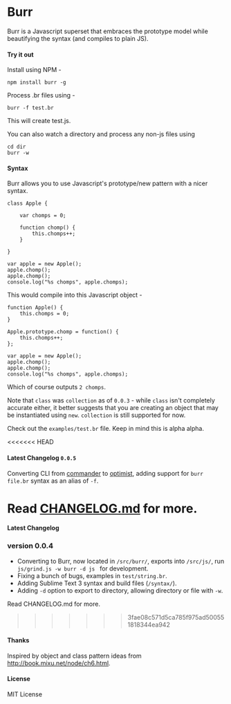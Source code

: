 Burr
====

Burr is a Javascript superset that embraces the prototype model while beautifying the syntax (and compiles to plain JS). 

#### Try it out 

Install using NPM - 

	npm install burr -g 
	
Process .br files using - 

	burr -f test.br
	
This will create test.js. 

You can also watch a directory and process any non-js files using 

	cd dir
	burr -w

#### Syntax 

Burr allows you to use Javascript's prototype/new pattern with a nicer syntax. 

	class Apple {
	
		var chomps = 0;
	
		function chomp() {
			this.chomps++;
		}
	
	}

	var apple = new Apple();
	apple.chomp();
	apple.chomp();
	console.log("%s chomps", apple.chomps);

This would compile into this Javascript object - 

	function Apple() {
		this.chomps = 0;
	}
	
	Apple.prototype.chomp = function() {
		this.chomps++;
	};
	
	var apple = new Apple();
	apple.chomp();
	apple.chomp();
	console.log("%s chomps", apple.chomps);

Which of course outputs `2 chomps`. 

Note that `class` was `collection` as of `0.0.3` - while `class` isn't completely accurate either, it better suggests that you are creating an object that may be instantiated using `new`. `collection` is still supported for now. 

Check out the `examples/test.br` file. Keep in mind this is alpha alpha.

<<<<<<< HEAD
#### Latest Changelog `0.0.5`
Converting CLI from [commander](https://npmjs.org/package/commander) to [optimist](https://npmjs.org/package/optimist), adding support for `burr file.br` syntax as an alias of `-f`. 

Read [CHANGELOG.md](CHANGELOG.md) for more.
=======
#### Latest Changelog
### version 0.0.4
* Converting to Burr, now located in `/src/burr/`, exports into `/src/js/`, run `js/grind.js -w burr -d js ` for development. 
* Fixing a bunch of bugs, examples in `test/string.br`. 
* Adding Sublime Text 3 syntax and build files (`/syntax/`). 
* Adding `-d` option to export to directory, allowing directory or file with `-w`.

Read CHANGELOG.md for more.
>>>>>>> 3fae08c571d5ca785f975ad500551818344ea942

#### Thanks
Inspired by object and class pattern ideas from http://book.mixu.net/node/ch6.html.

#### License
MIT License
